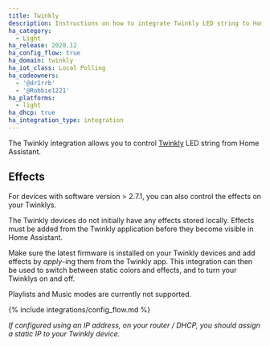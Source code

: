 ```yaml
---
title: Twinkly
description: Instructions on how to integrate Twinkly LED string to Home Assistant.
ha_category:
  - Light
ha_release: 2020.12
ha_config_flow: true
ha_domain: twinkly
ha_iot_class: Local Polling
ha_codeowners:
  - '@dr1rrb'
  - '@Robbie1221'
ha_platforms:
  - light
ha_dhcp: true
ha_integration_type: integration
---
```


The Twinkly integration allows you to control [Twinkly](https://twinkly.com/) LED string from Home Assistant.

## Effects
For devices with software version > 2.7.1, you can also control the effects on your Twinklys.

The Twinkly devices do not initially have any effects stored locally. Effects must be added from the Twinkly application before they become visible in Home Assistant.

Make sure the latest firmware is installed on your Twinkly devices and add effects by _apply_-ing them from the Twinkly app.
This integration can then be used to switch between static colors and effects, and to turn your Twinklys on and off.  

Playlists and Music modes are currently not supported.

{% include integrations/config_flow.md %}

_If configured using an IP address, on your router / DHCP, you should assign a static IP to your Twinkly device._
